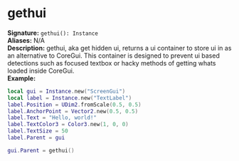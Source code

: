 # gethui
**Signature:** `gethui(): Instance` <br>
**Aliases:** N/A <br>
**Description:** gethui, aka get hidden ui, returns a ui container to store ui in as an alternative to CoreGui. This container is designed to prevent ui based detections such as focused textbox or hacky methods of getting whats loaded inside CoreGui. <br>
**Example:**
```lua
local gui = Instance.new("ScreenGui")
local label = Instance.new("TextLabel")
label.Position = UDim2.fromScale(0.5, 0.5)
label.AnchorPoint = Vector2.new(0.5, 0.5)
label.Text = "Hello, world!"
label.TextColor3 = Color3.new(1, 0, 0)
label.TextSize = 50
label.Parent = gui

gui.Parent = gethui()
```
